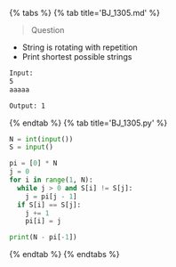 {% tabs %}
{% tab title='BJ_1305.md' %}

> Question

* String is rotating with repetition
* Print shortest possible strings

```txt
Input:
5
aaaaa

Output: 1
```

{% endtab %}
{% tab title='BJ_1305.py' %}

```py
N = int(input())
S = input()

pi = [0] * N
j = 0
for i in range(1, N):
  while j > 0 and S[i] != S[j]:
    j = pi[j - 1]
  if S[i] == S[j]:
    j += 1
    pi[i] = j

print(N - pi[-1])
```

{% endtab %}
{% endtabs %}
